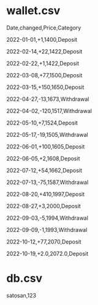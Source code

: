 # wallet.csv

Date,changed,Price,Category

2022-01-01,+1,1400,Deposit

2022-02-14,+22,1422,Deposit

2022-02-22,+1,1422,Deposit

2022-03-08,+77,1500,Deposit

2022-03-15,+150,1650,Deposit

2022-04-27,-13,1673,Withdrawal

2022-04-02,-120,1517,Withdrawal

2022-05-10,+7,1524,Deposit

2022-05-17,-19,1505,Withdrawal

2022-06-01,+100,1605,Deposit

2022-06-05,+2,1608,Deposit

2022-07-12,+54,1662,Deposit

2022-07-13,-75,1587,Withdrawal

2022-08-20,+410,1997,Deposit

2022-08-27,+3,2000,Deposit

2022-09-03,-5,1994,Withdrawal

2022-09-09,-1,1993,Withdrawal

2022-10-12,+77,2070,Deposit

2022-10-19,+2.0,2072.0,Deposit

# db.csv

satosan,123
